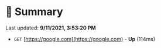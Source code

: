 # 📖 Summary
Last updated: **9/11/2021, 3:53:20 PM**

- `GET` [https://google.com](https://google.com) - **Up** (114ms)
